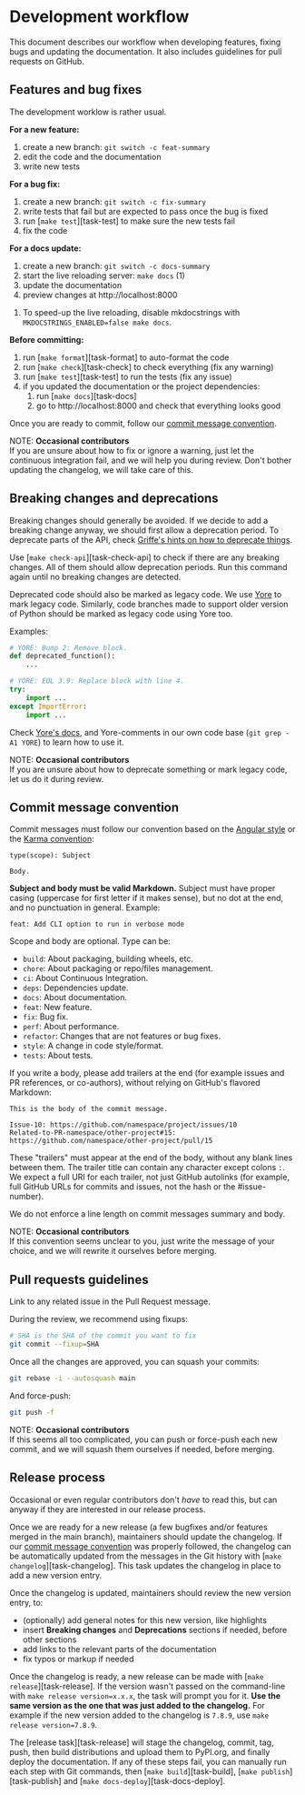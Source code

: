 # Development workflow

This document describes our workflow when developing features, fixing bugs and updating the documentation. It also includes guidelines for pull requests on GitHub.

## Features and bug fixes

The development worklow is rather usual.

**For a new feature:**

1. create a new branch: `git switch -c feat-summary`
2. edit the code and the documentation
3. write new tests

**For a bug fix:**

1. create a new branch: `git switch -c fix-summary`
2. write tests that fail but are expected to pass once the bug is fixed
3. run [`make test`][task-test] to make sure the new tests fail
4. fix the code

**For a docs update:**

<div class="annotate" markdown>

1. create a new branch: `git switch -c docs-summary`
2. start the live reloading server: `make docs` (1)
3. update the documentation
4. preview changes at http://localhost:8000

</div>

1. To speed-up the live reloading, disable mkdocstrings with `MKDOCSTRINGS_ENABLED=false make docs`.

**Before committing:**

1. run [`make format`][task-format] to auto-format the code
2. run [`make check`][task-check] to check everything (fix any warning)
3. run [`make test`][task-test] to run the tests (fix any issue)
4. if you updated the documentation or the project dependencies:
    1. run [`make docs`][task-docs]
    2. go to http://localhost:8000 and check that everything looks good

Once you are ready to commit, follow our [commit message convention](#commit-message-convention).

NOTE: **Occasional contributors**  
If you are unsure about how to fix or ignore a warning, just let the continuous integration fail, and we will help you during review. Don't bother updating the changelog, we will take care of this.

## Breaking changes and deprecations

Breaking changes should generally be avoided. If we decide to add a breaking change anyway, we should first allow a deprecation period. To deprecate parts of the API, check [Griffe's hints on how to deprecate things](../users/checking.md).

Use [`make check-api`][task-check-api] to check if there are any breaking changes. All of them should allow deprecation periods. Run this command again until no breaking changes are detected.

Deprecated code should also be marked as legacy code. We use [Yore](https://pawamoy.github.io/yore/) to mark legacy code. Similarly, code branches made to support older version of Python should be marked as legacy code using Yore too.

Examples:

```python title="Remove function when we bump to 2.0"
# YORE: Bump 2: Remove block.
def deprecated_function():
    ...
```

```python title="Simplify imports when Python 3.9 is EOL"
# YORE: EOL 3.9: Replace block with line 4.
try:
    import ...
except ImportError:
    import ...
```

Check [Yore's docs](https://pawamoy.github.io/yore/), and Yore-comments in our own code base (`git grep -A1 YORE`) to learn how to use it.

NOTE: **Occasional contributors**  
If you are unsure about how to deprecate something or mark legacy code, let us do it during review.

## Commit message convention

Commit messages must follow our convention based on the [Angular style](https://gist.github.com/stephenparish/9941e89d80e2bc58a153#format-of-the-commit-message) or the [Karma convention](https://karma-runner.github.io/4.0/dev/git-commit-msg.html):

```text
type(scope): Subject

Body.
```

**Subject and body must be valid Markdown.** Subject must have proper casing (uppercase for first letter if it makes sense), but no dot at the end, and no punctuation in general. Example:

```text
feat: Add CLI option to run in verbose mode
```

Scope and body are optional. Type can be:

- `build`: About packaging, building wheels, etc.
- `chore`: About packaging or repo/files management.
- `ci`: About Continuous Integration.
- `deps`: Dependencies update.
- `docs`: About documentation.
- `feat`: New feature.
- `fix`: Bug fix.
- `perf`: About performance.
- `refactor`: Changes that are not features or bug fixes.
- `style`: A change in code style/format.
- `tests`: About tests.

If you write a body, please add trailers at the end (for example issues and PR references, or co-authors), without relying on GitHub's flavored Markdown:

```text
This is the body of the commit message.

Issue-10: https://github.com/namespace/project/issues/10
Related-to-PR-namespace/other-project#15: https://github.com/namespace/other-project/pull/15
```

These "trailers" must appear at the end of the body, without any blank lines between them. The trailer title can contain any character except colons `:`. We expect a full URI for each trailer, not just GitHub autolinks (for example, full GitHub URLs for commits and issues, not the hash or the #issue-number).

We do not enforce a line length on commit messages summary and body.

NOTE: **Occasional contributors**  
If this convention seems unclear to you, just write the message of your choice, and we will rewrite it ourselves before merging.

## Pull requests guidelines

Link to any related issue in the Pull Request message.

During the review, we recommend using fixups:

```bash
# SHA is the SHA of the commit you want to fix
git commit --fixup=SHA
```

Once all the changes are approved, you can squash your commits:

```bash
git rebase -i --autosquash main
```

And force-push:

```bash
git push -f
```

NOTE: **Occasional contributors**  
If this seems all too complicated, you can push or force-push each new commit, and we will squash them ourselves if needed, before merging.

## Release process

Occasional or even regular contributors don't *have* to read this, but can anyway if they are interested in our release process.

Once we are ready for a new release (a few bugfixes and/or features merged in the main branch), maintainers should update the changelog. If our [commit message convention](workflow.md#commit-message-convention) was properly followed, the changelog can be automatically updated from the messages in the Git history with [`make changelog`][task-changelog]. This task updates the changelog in place to add a new version entry.

Once the changelog is updated, maintainers should review the new version entry, to:

- (optionally) add general notes for this new version, like highlights
- insert **Breaking changes** and **Deprecations** sections if needed, before other sections
- add links to the relevant parts of the documentation
- fix typos or markup if needed

Once the changelog is ready, a new release can be made with [`make release`][task-release]. If the version wasn't passed on the command-line with `make release version=x.x.x`, the task will prompt you for it. **Use the same version as the one that was just added to the changelog.** For example if the new version added to the changelog is `7.8.9`, use `make release version=7.8.9`.

The [release task][task-release] will stage the changelog, commit, tag, push, then build distributions and upload them to PyPI.org, and finally deploy the documentation. If any of these steps fail, you can manually run each step with Git commands, then [`make build`][task-build], [`make publish`][task-publish] and [`make docs-deploy`][task-docs-deploy].
